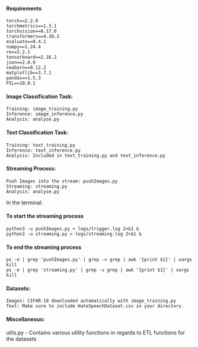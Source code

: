 #### Requirements
```angular2html
torch==2.2.0
torchmetrics==1.3.1
torchvision==0.17.0
transformers==4.38.2
evaluate==0.4.1
numpy==1.24.4
re==2.2.1
tensorboard==2.16.2
json==2.0.9
seaborn==0.12.2
matplotlib==3.7.1
pandas==1.5.3
PIL==10.0.1
```

#### Image Classification Task:
```angular2html
Training: image_training.py
Inference: image_inference.py
Analysis: analyse.py
```

#### Text Classification Task:
```angular2html
Training: text_training.py
Inference: text_inference.py
Analysis: Included in text_training.py and text_inference.py
```

#### Streaming Process:
```angular2html
Push Images into the stream: pushImages.py
Streaming: streaming.py
Analysis: analyse.py 
```

In the terminal:

#### To start the streaming process
```angular2html
python3 -u pushImages.py > logs/trigger.log 2>&1 &
python3 -u streaming.py > logs/streaming.log 2>&1 &
```

#### To end the streaming process
```angular2html
ps -e | grep 'pushImages.py' | grep -v grep | awk '{print $1}' | xargs kill
ps -e | grep 'streaming.py' | grep -v grep | awk '{print $1}' | xargs kill
```

#### Datasets:
	Images: CIFAR-10 downloaded automatically with image_training.py
	Text: Make sure to include HateSpeechDataset.csv in your directory.


#### Miscellaneous:
utils.py - Contains various utility functions in regards to ETL functions for the datasets

